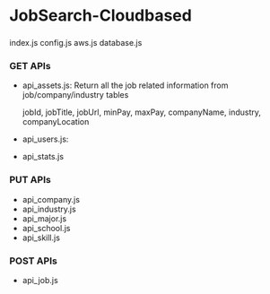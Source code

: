 # JobSearch-Cloudbased

###
index.js
config.js
aws.js
database.js

### GET APIs
- api_assets.js: Return all the job related information from job/company/industry tables
    
    jobId, jobTitle, jobUrl, minPay, maxPay, companyName, industry, companyLocation

- api_users.js: 
- api_stats.js




### PUT APIs
- api_company.js
- api_industry.js
- api_major.js
- api_school.js
- api_skill.js

### POST APIs
- api_job.js
